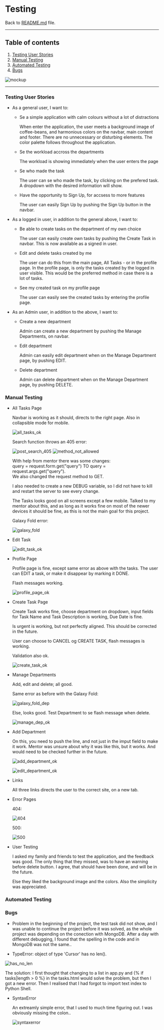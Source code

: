 # Testing #

Back to [README.md](README.md) file.

---

## Table of contents ##

1. [Testing User Stories](#Testing-User_Stories)
2. [Manual Testing](#Manual-Testing)
3. [Automated Testing](#Automated-Testing)
4. [Bugs](#Bugs)

![mockup](static/images/wireframes/mockup.png)

---

### Testing User Stories ###

* As a general user, I want to:

  * Se a simple application with calm colours without a lot of distractions

    When enter the application, the user meets a background image of coffee-beans, and harmonious colors on the navbar, main content and footer. There are no unnecessary or disturbing elements. The color palette follows throughout the application. 

  * Se the workload accross the departments

    The workload is showing immediately when the user enters the page

  * Se who made the task

    The user can se who made the task, by clicking on the prefered task. A dropdown with the desired information will show. 

  * Have the opportunity to Sign Up, for accsess to more features

    The user can easily Sign Up by pushing the Sign Up button in the navbar.

* As a logged in user, in addition to the general above, I want to:

  * Be able to create tasks on the department of my own choice

    The user can easily create own tasks by pushing the Create Task in navbar. This is now available as a signed in user. 

  * Edit and delete tasks created by me

    The user can do this from the main page, All Tasks - or in the profile page. In the profile page, is only the tasks created by the logged in user visible. This would be the preferred method in case there is a lot of tasks.

  * See my created task on my profile page

    The user can easily see the created tasks by entering the profile page. 

* As an Admin user, in addition to the above, I want to: 

  * Create a new department

    Admin can create a new department by pushing the Manage Departments, on navbar.

  * Edit department

    Admin can easily edit department when on the Manage Department page, by pushing EDIT.

  * Delete department

    Admin can delete department when on the Manage Department page, by pushing DELETE.

### Manual Testing ###

* All Tasks Page

  Navbar is working as it should, directs to the right page. Also in collapsible mode for mobile.

  ![all_tasks_ok](static/images/testing/all_tasks_ok.png)

  Search function throws an 405 error:

  ![post_search_405](static/images/testing/post_search_405.png)
  ![method_not_allowed](static/images/testing/method_not_allowed.png)

    With help from mentor there was some changes:  
    query = request.form.get("query") TO query = request.args.get("query").  
    We also changed the request method to GET.

    I also needed to create a new DEBUG variable, so I did not have to kill and restart the server to see every change. 

    The Tasks looks good on all screens except a few mobile. Talked to my mentor about this, and as long as it works fine on most of the newer devices it should be fine, as this is not the main goal for this project. 

    Galaxy Fold error:

    ![galaxy_fold](static/images/testing/galaxy_fold.png)

* Edit Task

  ![edit_task_ok](static/images/testing/edit_task_ok.png)

* Profile Page

  Profile page is fine, except same error as above with the tasks. 
  The user can EDIT a task, or make it disappear by marking it DONE. 

  Flash messages working. 

  ![profile_page_ok](static/images/testing/profile_page_ok.png)

* Create Task Page

  Create Task works fine, choose department on dropdown, input fields for Task Name and Task Description is working, Due Date is fine. 

  Is urgent is working, but not perfectly aligned. This should be corrected in the future.

  User can choose to CANCEL og CREATE TASK, flash messages is working. 

  Validation also ok. 

  ![create_task_ok](static/images/testing/create_task_ok.png)

* Manage Departments

  Add, edit and delete; all good. 

  Same error as before with the Galaxy Fold:

  ![galaxy_fold_dep](static/images/testing/galaxy_fold_dep.png)

  Else, looks good. Test Department to se flash message when delete. 

  ![manage_dep_ok](static/images/testing/manage_dep_ok.png)

* Add Department

  On this, you need to push the line, and not just in the imput field to make it work. Mentor was unsure about why it was like this, but it works. And would need to be checked further in the future.

  ![add_department_ok](static/images/testing/add_department_ok.png)

  ![edit_department_ok](static/images/testing/edit_department_ok.png)

* Links

  All three links directs the user to the correct site, on a new tab.

* Error Pages
  
  404:

  ![404](static/images/testing/404.png)

  500:

  ![500](static/images/testing/500.png)


* User Testing

  I asked my family and friends to test the application, and the feedback was good. The only thing that they missed, was to have an warning before delete button. I agree, that should have been done, and will be in the future.

  Else they liked the background image and the colors. Also the simplicity was appreciated.

### Automated Testing ###

### Bugs ###

* Problem in the beginning of the project, the test task did not show, and I was unable to continue the project before it was solved, as the whole project was depending on the conection with MongoDB. After a day with different debugging, I found that the spelling in the code and in MongoDB was not the same..

* TypeError: object of type 'Cursor' has no len().  

![has_no_len](static/images/testing/has_no_len.png)

The solution: I first thought that changing to a list in app.py and {% if tasks|length > 0 %} in the tasks.html would solve the problem, but then I got a new error. Then I realised that I had forgot to import text index to Python Shell.

* SyntaxError
  
  An extreamly simple error, that I used to much time figuring out. I was obviously missing the colon..

  ![syntaxerror](static/images/testing/syntaxerror.png)

 